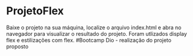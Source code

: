 # ProjetoFlex
Baixe o projeto na sua máquina, localize o arquivo index.html e abra no navegador para visualizar o resultado do projeto.
Foram utlizados display flex e estilizações com flex.
#Bootcamp Dio - realização do projeto proposto
